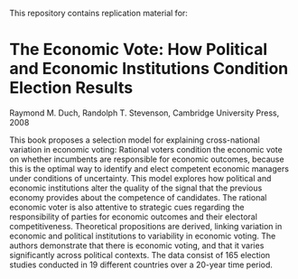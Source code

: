This repository contains replication material for: 

# The Economic Vote: How Political and Economic Institutions Condition Election Results

Raymond M. Duch, Randolph T. Stevenson, Cambridge University Press,  2008


This book proposes a selection model for explaining cross-national variation in economic voting: Rational voters condition the economic vote on whether incumbents are responsible for economic outcomes, because this is the optimal way to identify and elect competent economic managers under conditions of uncertainty. This model explores how political and economic institutions alter the quality of the signal that the previous economy provides about the competence of candidates. The rational economic voter is also attentive to strategic cues regarding the responsibility of parties for economic outcomes and their electoral competitiveness. Theoretical propositions are derived, linking variation in economic and political institutions to variability in economic voting. The authors demonstrate that there is economic voting, and that it varies significantly across political contexts. The data consist of 165 election studies conducted in 19 different countries over a 20-year time period.
